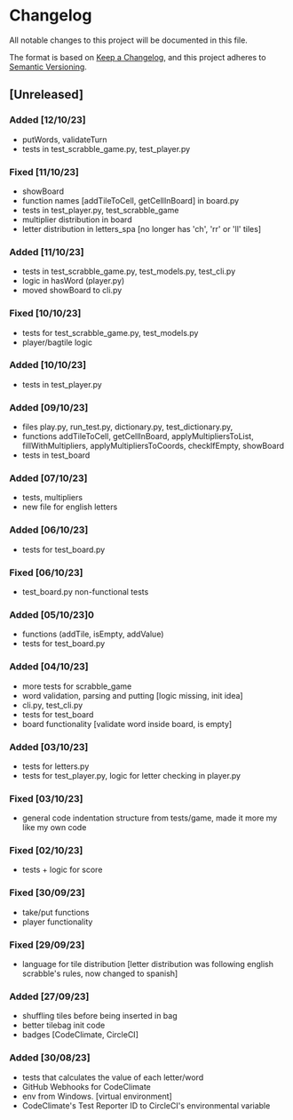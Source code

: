 # Changelog

All notable changes to this project will be documented in this file.

The format is based on [Keep a Changelog](https://keepachangelog.com/en/1.0.0/),
and this project adheres to [Semantic Versioning](https://semver.org/spec/v2.0.0.html).

## [Unreleased]
### Added [12/10/23]
- putWords, validateTurn
- tests in test_scrabble_game.py, test_player.py
### Fixed [11/10/23]
- showBoard
- function names [addTileToCell, getCellInBoard] in board.py
- tests in test_player.py, test_scrabble_game
- multiplier distribution in board
- letter distribution in letters_spa [no longer has 'ch', 'rr' or 'll' tiles]
### Added [11/10/23]
- tests in test_scrabble_game.py, test_models.py, test_cli.py
- logic in hasWord (player.py)
- moved showBoard to cli.py
### Fixed [10/10/23]
- tests for test_scrabble_game.py, test_models.py
- player/bagtile logic
### Added [10/10/23]
- tests in test_player.py
### Added [09/10/23]
- files play.py, run_test.py, dictionary.py, test_dictionary.py, 
- functions addTileToCell, getCellInBoard, applyMultipliersToList, fillWithMultipliers, applyMultipliersToCoords, checkIfEmpty, showBoard
- tests in test_board
### Added [07/10/23]
- tests, multipliers
- new file for english letters
### Added [06/10/23]
- tests for test_board.py
### Fixed [06/10/23]
- test_board.py non-functional tests
### Added [05/10/23]0
- functions (addTile, isEmpty, addValue)
- tests for test_board.py
### Added [04/10/23] 
- more tests for scrabble_game
- word validation, parsing and putting [logic missing, init idea]
- cli.py, test_cli.py
- tests for test_board
- board functionality [validate word inside board, is empty]
### Added [03/10/23]
- tests for letters.py
- tests for test_player.py, logic for letter checking in player.py
### Fixed [03/10/23]
- general code indentation structure from tests/game, made it more my like my own code
### Fixed [02/10/23]
- tests + logic for score
### Fixed [30/09/23]
- take/put functions
- player functionality
### Fixed [29/09/23]
- language for tile distribution [letter distribution was following english scrabble's rules, now changed to spanish]
### Added [27/09/23]
- shuffling tiles before being inserted in bag
- better tilebag init code
- badges [CodeClimate, CircleCI]
### Added [30/08/23]
- tests that calculates the value of each letter/word
- GitHub Webhooks for CodeClimate
- env from Windows. [virtual environment]
- CodeClimate's Test Reporter ID to CircleCI's environmental variable 